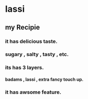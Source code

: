 # lassi 
## my Recipie

### it has delicious taste.
### sugary , salty , tasty , etc.
### its has 3 layers.
   #### badams , lassi , extra fancy touch up.
### it has awsome feature.
